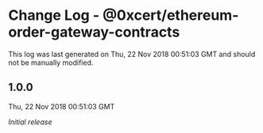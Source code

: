 # Change Log - @0xcert/ethereum-order-gateway-contracts

This log was last generated on Thu, 22 Nov 2018 00:51:03 GMT and should not be manually modified.

## 1.0.0
Thu, 22 Nov 2018 00:51:03 GMT

*Initial release*

